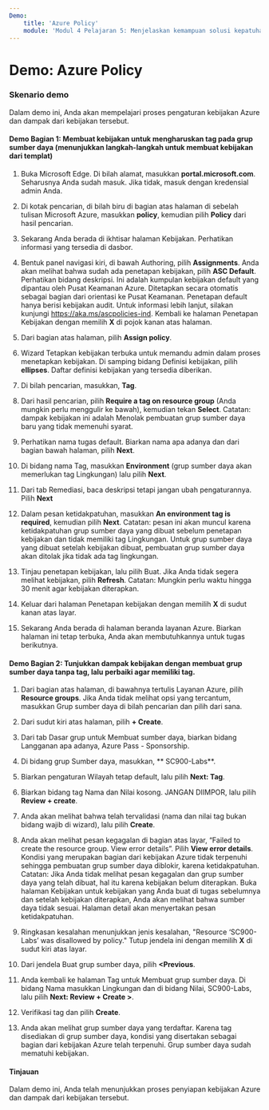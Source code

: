 ```yaml
---
Demo:
    title: 'Azure Policy'
    module: 'Modul 4 Pelajaran 5: Menjelaskan kemampuan solusi kepatuhan Microsoft: Menjelaskan Azure Policy'
---
```



# Demo: Azure Policy

### Skenario demo
Dalam demo ini, Anda akan mempelajari proses pengaturan kebijakan Azure dan dampak dari kebijakan tersebut.

#### Demo Bagian 1: Membuat kebijakan untuk mengharuskan tag pada grup sumber daya (menunjukkan langkah-langkah untuk membuat kebijakan dari templat)

1. Buka Microsoft Edge. Di bilah alamat, masukkan **portal.microsoft.com**.  Seharusnya Anda sudah masuk. Jika tidak, masuk dengan kredensial admin Anda.

1. Di kotak pencarian, di bilah biru di bagian atas halaman di sebelah tulisan Microsoft Azure, masukkan **policy**, kemudian pilih **Policy** dari hasil pencarian.

1. Sekarang Anda berada di ikhtisar halaman Kebijakan. Perhatikan informasi yang tersedia di dasbor.

1. Bentuk panel navigasi kiri, di bawah Authoring, pilih **Assignments**.  Anda akan melihat bahwa sudah ada penetapan kebijakan, pilih **ASC Default**.  Perhatikan bidang deskripsi. Ini adalah kumpulan kebijakan default yang dipantau oleh Pusat Keamanan Azure. Ditetapkan secara otomatis sebagai bagian dari orientasi ke Pusat Keamanan. Penetapan default hanya berisi kebijakan audit. Untuk informasi lebih lanjut, silakan kunjungi https://aka.ms/ascpolicies-ind.  Kembali ke halaman Penetapan Kebijakan dengan memilih **X** di pojok kanan atas halaman.

1. Dari bagian atas halaman, pilih **Assign policy**.

1. Wizard Tetapkan kebijakan terbuka untuk memandu admin dalam proses menetapkan kebijakan.  Di samping bidang Definisi kebijakan, pilih **ellipses**.  Daftar definisi kebijakan yang tersedia diberikan.  

1. Di bilah pencarian, masukkan, **Tag**.

1. Dari hasil pencarian, pilih **Require a tag on resource group** (Anda mungkin perlu menggulir ke bawah), kemudian tekan **Select**.  Catatan: dampak kebijakan ini adalah Menolak pembuatan grup sumber daya baru yang tidak memenuhi syarat.  

1. Perhatikan nama tugas default.  Biarkan nama apa adanya dan dari bagian bawah halaman, pilih **Next**.

1. Di bidang nama Tag, masukkan **Environment** (grup sumber daya akan memerlukan tag Lingkungan) lalu pilih **Next**.  

1. Dari tab Remediasi, baca deskripsi tetapi jangan ubah pengaturannya. Pilih **Next**

1. Dalam pesan ketidakpatuhan, masukkan **An environment tag is required**, kemudian pilih **Next**. Catatan: pesan ini akan muncul karena ketidakpatuhan grup sumber daya yang dibuat sebelum penetapan kebijakan dan tidak memiliki tag Lingkungan.  Untuk grup sumber daya yang dibuat setelah kebijakan dibuat, pembuatan grup sumber daya akan ditolak jika tidak ada tag lingkungan.

1. Tinjau penetapan kebijakan, lalu pilih Buat.  Jika Anda tidak segera melihat kebijakan, pilih **Refresh**. Catatan: Mungkin perlu waktu hingga 30 menit agar kebijakan diterapkan.

1. Keluar dari halaman Penetapan kebijakan dengan memilih **X** di sudut kanan atas layar.

1. Sekarang Anda berada di halaman beranda layanan Azure.  Biarkan halaman ini tetap terbuka, Anda akan membutuhkannya untuk tugas berikutnya.

#### Demo Bagian 2:  Tunjukkan dampak kebijakan dengan membuat grup sumber daya tanpa tag, lalu perbaiki agar memiliki tag.

1. Dari bagian atas halaman, di bawahnya tertulis Layanan Azure, pilih **Resource groups**. Jika Anda tidak melihat opsi yang tercantum, masukkan Grup sumber daya di bilah pencarian dan pilih dari sana.

1. Dari sudut kiri atas halaman, pilih **+ Create**.

1. Dari tab Dasar grup untuk Membuat sumber daya, biarkan bidang Langganan apa adanya, Azure Pass - Sponsorship.

1. Di bidang grup Sumber daya, masukkan, ** SC900-Labs**.

1. Biarkan pengaturan Wilayah tetap default, lalu pilih **Next: Tag**.

1. Biarkan bidang tag Nama dan Nilai kosong.  JANGAN DIIMPOR, lalu pilih **Review + create**.

1. Anda akan melihat bahwa telah tervalidasi (nama dan nilai tag bukan bidang wajib di wizard), lalu pilih **Create**.

1. Anda akan melihat pesan kegagalan di bagian atas layar, “Failed to create the resource group. View error details”.  Pilih **View error details**. Kondisi yang merupakan bagian dari kebijakan Azure tidak terpenuhi sehingga pembuatan grup sumber daya diblokir, karena ketidakpatuhan. Catatan: Jika Anda tidak melihat pesan kegagalan dan grup sumber daya yang telah dibuat, hal itu karena kebijakan belum diterapkan.  Buka halaman Kebijakan untuk kebijakan yang Anda buat di tugas sebelumnya dan setelah kebijakan diterapkan, Anda akan melihat bahwa sumber daya tidak sesuai.  Halaman detail akan menyertakan pesan ketidakpatuhan.

1. Ringkasan kesalahan menunjukkan jenis kesalahan, "Resource ‘SC900-Labs’ was disallowed by policy."  Tutup jendela ini dengan memilih **X** di sudut kiri atas layar.

1. Dari jendela Buat grup sumber daya, pilih **<Previous**.

1. Anda kembali ke halaman Tag untuk Membuat grup sumber daya.  Di bidang Nama masukkan Lingkungan dan di bidang Nilai, SC900-Labs, lalu pilih **Next: Review + Create >**.

1. Verifikasi tag dan pilih **Create**.

1. Anda akan melihat grup sumber daya yang terdaftar.  Karena tag disediakan di grup sumber daya, kondisi yang disertakan sebagai bagian dari kebijakan Azure telah terpenuhi.  Grup sumber daya sudah mematuhi kebijakan.

#### Tinjauan

Dalam demo ini, Anda telah menunjukkan proses penyiapan kebijakan Azure dan dampak dari kebijakan tersebut.
